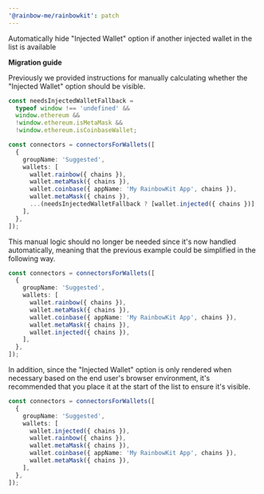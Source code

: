 ```yaml
---
'@rainbow-me/rainbowkit': patch
---
```


Automatically hide "Injected Wallet" option if another injected wallet in the list is available

**Migration guide**

Previously we provided instructions for manually calculating whether the "Injected Wallet" option should be visible.

```ts
const needsInjectedWalletFallback =
  typeof window !== 'undefined' &&
  window.ethereum &&
  !window.ethereum.isMetaMask &&
  !window.ethereum.isCoinbaseWallet;

const connectors = connectorsForWallets([
  {
    groupName: 'Suggested',
    wallets: [
      wallet.rainbow({ chains }),
      wallet.metaMask({ chains }),
      wallet.coinbase({ appName: 'My RainbowKit App', chains }),
      wallet.metaMask({ chains }),
      ...(needsInjectedWalletFallback ? [wallet.injected({ chains })] : []),
    ],
  },
]);
```

This manual logic should no longer be needed since it's now handled automatically, meaning that the previous example could be simplified in the following way.

```ts
const connectors = connectorsForWallets([
  {
    groupName: 'Suggested',
    wallets: [
      wallet.rainbow({ chains }),
      wallet.metaMask({ chains }),
      wallet.coinbase({ appName: 'My RainbowKit App', chains }),
      wallet.metaMask({ chains }),
      wallet.injected({ chains }),
    ],
  },
]);
```

In addition, since the "Injected Wallet" option is only rendered when necessary based on the end user's browser environment, it's recommended that you place it at the start of the list to ensure it's visible.

```ts
const connectors = connectorsForWallets([
  {
    groupName: 'Suggested',
    wallets: [
      wallet.injected({ chains }),
      wallet.rainbow({ chains }),
      wallet.metaMask({ chains }),
      wallet.coinbase({ appName: 'My RainbowKit App', chains }),
      wallet.metaMask({ chains }),
    ],
  },
]);
```
